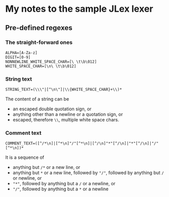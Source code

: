 # My notes to the sample JLex lexer

## Pre-defined regexes

### The straight-forward ones

```
ALPHA=[A-Za-z]
DIGIT=[0-9]
NONNEWLINE_WHITE_SPACE_CHAR=[\ \t\b\012]
WHITE_SPACE_CHAR=[\n\ \t\b\012]
```

### String text

```
STRING_TEXT=(\\\"|[^\n\"]|\\{WHITE_SPACE_CHAR}+\\)*
```

The content of a string can be

- an escaped double quotation sign, or
- anything other than a newline or a quotation sign, or
- escaped, therefore `\\`, multiple white space chars.

### Comment text

```
COMMENT_TEXT=([^/*\n]|[^*\n]"/"[^*\n]|[^/\n]"*"[^/\n]|"*"[^/\n]|"/"[^*\n])*
```

It is a sequence of

- anything but `/*` or a new line, or
- anything but `*` or a new line, followed by `"/"`, followed by
  anything but `/` or newline, or
- `"*"`, followed by anything but a `/` or a newline, or
- `"/"`, followed by anything but a `*` or a newline

